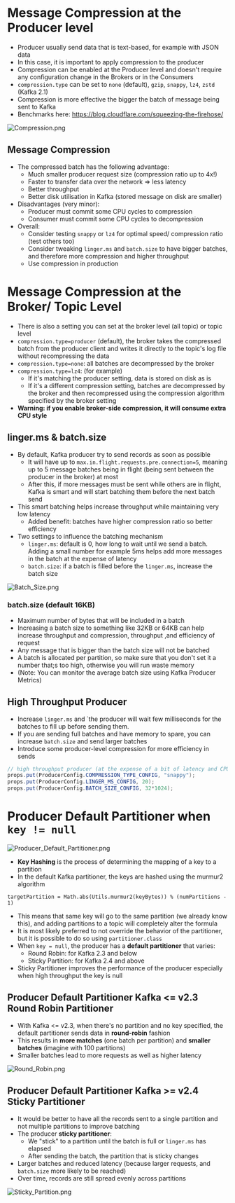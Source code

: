 # Message Compression at the Producer level

- Producer usually send data that is text-based, for example with JSON data
- In this case, it is important to apply compression to the producer
- Compression can be enabled at the Producer level and doesn't require any configuration change in the Brokers or in the
  Consumers
- `compression.type` can be set to `none` (default), `gzip`, `snappy`, `lz4`, `zstd` (Kafka 2.1)
- Compression is more effective the bigger the batch of message being sent to Kafka
- Benchmarks here: https://blog.cloudflare.com/squeezing-the-firehose/

![Compression.png](..%2Fimg%2FCompression.png)

## Message Compression

- The compressed batch has the following advantage:
  - Much smaller producer request size (compression ratio up to 4x!)
  - Faster to transfer data over the network => less latency
  - Better throughput
  - Better disk utilisation in Kafka (stored message on disk are smaller)
- Disadvantages (very minor):
  - Producer must commit some CPU cycles to compression
  - Consumer must commit some CPU cycles to decompression
- Overall:
  - Consider testing `snappy` or `lz4` for optimal speed/ compression ratio (test others too)
  - Consider tweaking `linger.ms` and `batch.size` to have bigger batches, and therefore more compression
    and higher throughput
  - Use compression in production

# Message Compression at the Broker/ Topic Level

- There is also a setting you can set at the broker level (all topic) or topic level
- `compression.type=producer` (default), the broker takes the compressed batch from the producer client and
  writes it directly to the topic's log file without recompressing the data
- `compression.type=none`: all batches are decompressed by the broker
- `compression.type=lz4`: (for example)
  - If it's matching the producer setting, data is stored on disk as is
  - If it's a different compression setting, batches are decompressed by the broker and then recompressed
    using the compression algorithm specified by the broker setting
- **Warning: if you enable broker-side compression, it will consume extra CPU style**

## linger.ms & batch.size

- By default, Kafka producer try to send records as soon as possible
  - It will have up to `max.in.flight.requests.pre.connection=5`, meaning up to 5 message batches being 
    in flight (being sent between the producer in the broker) at most
  - After this, if more messages must be sent while others are in flight, Kafka is smart and will start batching
    them before the next batch send
- This smart batching helps increase throughput while maintaining very low latency
  - Added benefit: batches have higher compression ratio so better efficiency
- Two settings to influence the batching mechanism
  - `linger.ms`: default is 0, how long to wait until we send a batch. Adding a small number for example 5ms helps
    add more messages in the batch at the expense of latency
  - `batch.size`: if a batch is filled before the `linger.ms`, increase the batch size 

![Batch_Size.png](..%2Fimg%2FBatch_Size.png)

### batch.size (default 16KB)

- Maximum number of bytes that will be included in a batch
- Increasing a batch size to something like 32KB or 64KB can help increase throughput and compression, throughput
  ,and efficiency of request
- Any message that is bigger than the batch size will not be batched
- A batch is allocated per partition, so make sure that you don't set it a number that;s too high, otherwise
  you will run waste memory
- (Note: You can monitor the average batch size using Kafka Producer Metrics)

## High Throughput Producer

- Increase `linger.ms` and `the producer will wait few milliseconds for the batches to fill up before sending them.
- If you are sending full batches and have memory to spare, you can increase `batch.size` and send larger batches
- Introduce some producer-level compression for more efficiency in sends
```java
// high throughput producer (at the expense of a bit of latency and CPU usage)
props.put(ProducerConfig.COMPRESSION_TYPE_CONFIG, "snappy");
props.put(ProducerConfig.LINGER_MS_CONFIG, 20);
props.put(ProducerConfig.BATCH_SIZE_CONFIG, 32*1024);
```

# Producer Default Partitioner when `key != null`

![Producer_Default_Partitioner.png](..%2Fimg%2FProducer_Default_Partitioner.png)

- **Key Hashing** is the process of determining the mapping of a key to a partition
- In the default Kafka partitioner, the keys are hashed using the murmur2 algorithm
```text
targetPartition = Math.abs(Utils.murmur2(keyBytes)) % (numPartitions - 1)
```
- This means that same key will go to the same partition (we already know this), and adding partitions to
  a topic will completely alter the formula
- It is most likely preferred to not override the behavior of the partitioner, but it is possible to do so 
  using `partitioner.class`
- When `key = null`, the producer has a **default partitioner** that varies:
  - Round Robin: for Kafka 2.3 and below
  - Sticky Partition: for Kafka 2.4 and above
- Sticky Partitioner improves the performance of the producer especially when high throughput the key is null

## Producer Default Partitioner Kafka <= v2.3 Round Robin Partitioner

- With Kafka <= v2.3, when there's no partition and no key specified, the default partitioner sends data in
  **round-robin** fashion
- This results in **more matches** (one batch per partition) and **smaller batches** (imagine with 100 partitions)
- Smaller batches lead to more requests as well as higher latency

![Round_Robin.png](..%2Fimg%2FRound_Robin.png)

## Producer Default Partitioner Kafka >= v2.4 Sticky Partitioner

- It would be better to have all the records sent to a single partition and not multiple partitions to improve batching
- The producer **sticky partitioner**:
  - We "stick" to a partition until the batch is full or `linger.ms` has elapsed 
  - After sending the batch, the partition that is sticky changes
- Larger batches and reduced latency (because larger requests, and `batch.size` more likely to be reached)
- Over time, records are still spread evenly across partitions

![Sticky_Partition.png](..%2Fimg%2FSticky_Partition.png)

